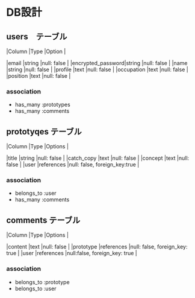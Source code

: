# DB設計

## users　テーブル

|Column            |Type       |Option       |


|email             |string     |null: false    |
|encrypted_password|string     |null: false    |
|name              |string     |null: false    |
|profile           |text       |null: false    |
|occupation        |text       |null: false    |
|position          |text       |null: false    |

### association

* has_many :prototypes
* has_many :comments

## prototyqes テーブル

|Column            |Type       |Options      |

|title             |string     |null: false    |
|catch_copy        |text       |null: false    |
|concept           |text       |null: false    |
|user              |references |null: false, foreign_key:true   |

### association

* belongs_to :user
* has_many :comments


## comments テーブル

|Column             |Type       |Options      |

|content            |text       |null: false    |
|prototype          |references |null: false, foreign_key: true |
|user               |references |null:false, foreign_key: true  |

### association

* belongs_to :prototype
* belongs_to :user